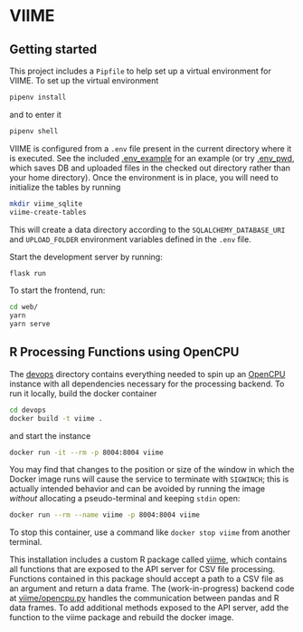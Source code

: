 VIIME
========

Getting started
---------------

This project includes a `Pipfile` to help set up a virtual environment for
VIIME. To set up the virtual environment

```sh
pipenv install
```

and to enter it

```sh
pipenv shell
```

VIIME is configured from a `.env` file present in the current directory where
it is executed.  See the included [.env_example](./.env_example) for an example
(or try [.env_pwd](./env_pwd), which saves DB and uploaded files in the checked
out directory rather than your home directory).  Once the environment is in
place, you will need to initialize the tables by running

```sh
mkdir viime_sqlite
viime-create-tables
```

This will create a data directory according to the `SQLALCHEMY_DATABASE_URI` and
`UPLOAD_FOLDER` environment variables defined in the `.env` file.

Start the development server by running:

```sh
flask run
```

To start the frontend, run:

```sh
cd web/
yarn
yarn serve
```

R Processing Functions using OpenCPU
------------------------------------

The [devops](./devops) directory contains everything needed to spin up an
[OpenCPU](https://www.opencpu.org/) instance with all dependencies necessary
for the processing backend.  To run it locally, build the docker container

```sh
cd devops
docker build -t viime .
```

and start the instance

```sh
docker run -it --rm -p 8004:8004 viime
```

You may find that changes to the position or size of the window in which the
Docker image runs will cause the service to terminate with `SIGWINCH`; this is
actually intended behavior and can be avoided by running the image *without*
allocating a pseudo-terminal and keeping `stdin` open:

```sh
docker run --rm --name viime -p 8004:8004 viime
```

To stop this container, use a command like `docker stop viime` from another
terminal.

This installation includes a custom R package called
[viime](devops/viime), which contains all functions that are exposed to
the API server for CSV file processing.  Functions contained in this package
should accept a path to a CSV file as an argument and return a data frame.  The
(work-in-progress) backend code at [viime/opencpu.py](viime/opencpu.py)
handles the communication between pandas and R data frames.  To add additional
methods exposed to the API server, add the function to the viime package and
rebuild the docker image.
